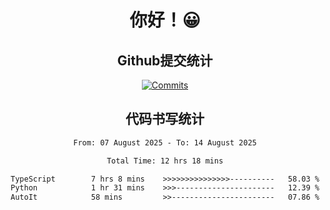 <div align="center">
<h1>你好！😀</h1>

<h2>Github提交统计</h2>

[![Commits](https://github-readme-stats.ikunshare.com/api?username=ikun0014&include_all_commits=true&locale=cn&show_icons=true&bg_color=0,EC6C6C,FFD479,FFFC79,73FA79,73FDFF,D783FF)](https://github.com/ikun0014)

</div>



<div align="center">
<h2>代码书写统计</h2>
  
<!--START_SECTION:waka-->

```txt
From: 07 August 2025 - To: 14 August 2025

Total Time: 12 hrs 18 mins

TypeScript        7 hrs 8 mins    >>>>>>>>>>>>>>>----------   58.03 %
Python            1 hr 31 mins    >>>----------------------   12.39 %
AutoIt            58 mins         >>-----------------------   07.86 %
```

<!--END_SECTION:waka-->

</div>
